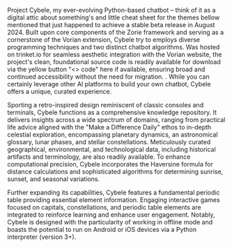 Project Cybele, my ever-evolving Python-based chatbot – think of it as a digital attic about something's and little cheat sheet for the themes bellow mentioned that just happened to achieve a stable beta release in August 2024. Built upon core components of the Zorie framework and serving as a cornerstone of the Vorian extension, Cybele try to employs diverse programming techniques and two distinct chatbot algorithms. Was hosted on trinket.io for seamless aesthetic integration with the Vorian website, the project's clean, foundational source code is readily available for download via the yellow button "<> code" here if available, ensuring broad and continued accessibility without the need for migration. . While you can certainly leverage other AI platforms to build your own chatbot, Cybele offers a unique, curated experience.

Sporting a retro-inspired design reminiscent of classic consoles and terminals, Cybele functions as a comprehensive knowledge repository. It delivers insights across a wide spectrum of domains, ranging from practical life advice aligned with the "Make a Difference Daily" ethos to in-depth celestial exploration, encompassing planetary dynamics, an astronomical glossary, lunar phases, and stellar constellations. Meticulously curated geographical, environmental, and technological data, including historical artifacts and terminology, are also readily available. To enhance computational precision, Cybele incorporates the Haversine formula for distance calculations and sophisticated algorithms for determining sunrise, sunset, and seasonal variations.

Further expanding its capabilities, Cybele features a fundamental periodic table providing essential element information. Engaging interactive games focused on capitals, constellations, and periodic table elements are integrated to reinforce learning and enhance user engagement. Notably, Cybele is designed with the particularity of working in offline mode and boasts the potential to run on Android or iOS devices via a Python interpreter (version 3+).
